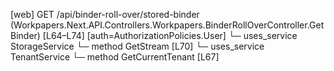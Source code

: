 [web] GET /api/binder-roll-over/stored-binder  (Workpapers.Next.API.Controllers.Workpapers.BinderRollOverController.GetBinder)  [L64–L74] [auth=AuthorizationPolicies.User]
  └─ uses_service StorageService
    └─ method GetStream [L70]
  └─ uses_service TenantService
    └─ method GetCurrentTenant [L67]

